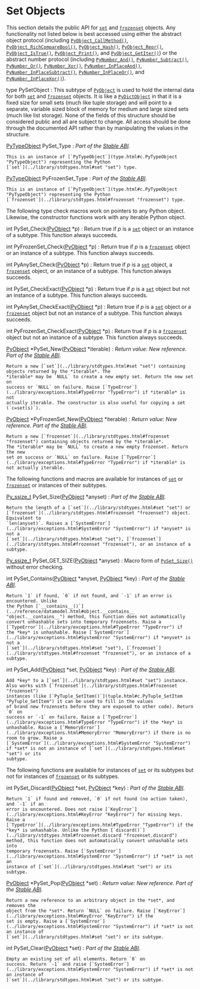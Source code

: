 Set Objects
===========

This section details the public API for [`set`](../library/stdtypes.html#set "set") and [`frozenset`](../library/stdtypes.html#frozenset "frozenset")
objects. Any functionality not listed below is best accessed using either
the abstract object protocol (including [`PyObject_CallMethod()`](call.html#c.PyObject_CallMethod "PyObject_CallMethod"),
[`PyObject_RichCompareBool()`](object.html#c.PyObject_RichCompareBool "PyObject_RichCompareBool"), [`PyObject_Hash()`](object.html#c.PyObject_Hash "PyObject_Hash"),
[`PyObject_Repr()`](object.html#c.PyObject_Repr "PyObject_Repr"), [`PyObject_IsTrue()`](object.html#c.PyObject_IsTrue "PyObject_IsTrue"), [`PyObject_Print()`](object.html#c.PyObject_Print "PyObject_Print"), and
[`PyObject_GetIter()`](object.html#c.PyObject_GetIter "PyObject_GetIter")) or the abstract number protocol (including
[`PyNumber_And()`](number.html#c.PyNumber_And "PyNumber_And"), [`PyNumber_Subtract()`](number.html#c.PyNumber_Subtract "PyNumber_Subtract"), [`PyNumber_Or()`](number.html#c.PyNumber_Or "PyNumber_Or"),
[`PyNumber_Xor()`](number.html#c.PyNumber_Xor "PyNumber_Xor"), [`PyNumber_InPlaceAnd()`](number.html#c.PyNumber_InPlaceAnd "PyNumber_InPlaceAnd"),
[`PyNumber_InPlaceSubtract()`](number.html#c.PyNumber_InPlaceSubtract "PyNumber_InPlaceSubtract"), [`PyNumber_InPlaceOr()`](number.html#c.PyNumber_InPlaceOr "PyNumber_InPlaceOr"), and
[`PyNumber_InPlaceXor()`](number.html#c.PyNumber_InPlaceXor "PyNumber_InPlaceXor")).

type PySetObject
:   This subtype of [`PyObject`](structures.html#c.PyObject "PyObject") is used to hold the internal data for both
    [`set`](../library/stdtypes.html#set "set") and [`frozenset`](../library/stdtypes.html#frozenset "frozenset") objects. It is like a [`PyDictObject`](dict.html#c.PyDictObject "PyDictObject")
    in that it is a fixed size for small sets (much like tuple storage) and will
    point to a separate, variable sized block of memory for medium and large sized
    sets (much like list storage). None of the fields of this structure should be
    considered public and all are subject to change. All access should be done through
    the documented API rather than by manipulating the values in the structure.

[PyTypeObject](type.html#c.PyTypeObject "PyTypeObject") PySet\_Type
:   *Part of the [Stable ABI](stable.html#stable).*

    This is an instance of [`PyTypeObject`](type.html#c.PyTypeObject "PyTypeObject") representing the Python
    [`set`](../library/stdtypes.html#set "set") type.

[PyTypeObject](type.html#c.PyTypeObject "PyTypeObject") PyFrozenSet\_Type
:   *Part of the [Stable ABI](stable.html#stable).*

    This is an instance of [`PyTypeObject`](type.html#c.PyTypeObject "PyTypeObject") representing the Python
    [`frozenset`](../library/stdtypes.html#frozenset "frozenset") type.

The following type check macros work on pointers to any Python object. Likewise,
the constructor functions work with any iterable Python object.

int PySet\_Check([PyObject](structures.html#c.PyObject "PyObject") \*p)
:   Return true if *p* is a [`set`](../library/stdtypes.html#set "set") object or an instance of a subtype.
    This function always succeeds.

int PyFrozenSet\_Check([PyObject](structures.html#c.PyObject "PyObject") \*p)
:   Return true if *p* is a [`frozenset`](../library/stdtypes.html#frozenset "frozenset") object or an instance of a
    subtype. This function always succeeds.

int PyAnySet\_Check([PyObject](structures.html#c.PyObject "PyObject") \*p)
:   Return true if *p* is a [`set`](../library/stdtypes.html#set "set") object, a [`frozenset`](../library/stdtypes.html#frozenset "frozenset") object, or an
    instance of a subtype. This function always succeeds.

int PySet\_CheckExact([PyObject](structures.html#c.PyObject "PyObject") \*p)
:   Return true if *p* is a [`set`](../library/stdtypes.html#set "set") object but not an instance of a
    subtype. This function always succeeds.

int PyAnySet\_CheckExact([PyObject](structures.html#c.PyObject "PyObject") \*p)
:   Return true if *p* is a [`set`](../library/stdtypes.html#set "set") object or a [`frozenset`](../library/stdtypes.html#frozenset "frozenset") object but
    not an instance of a subtype. This function always succeeds.

int PyFrozenSet\_CheckExact([PyObject](structures.html#c.PyObject "PyObject") \*p)
:   Return true if *p* is a [`frozenset`](../library/stdtypes.html#frozenset "frozenset") object but not an instance of a
    subtype. This function always succeeds.

[PyObject](structures.html#c.PyObject "PyObject") \*PySet\_New([PyObject](structures.html#c.PyObject "PyObject") \*iterable)
:   *Return value: New reference.* *Part of the [Stable ABI](stable.html#stable).*

    Return a new [`set`](../library/stdtypes.html#set "set") containing objects returned by the *iterable*. The
    *iterable* may be `NULL` to create a new empty set. Return the new set on
    success or `NULL` on failure. Raise [`TypeError`](../library/exceptions.html#TypeError "TypeError") if *iterable* is not
    actually iterable. The constructor is also useful for copying a set
    (`c=set(s)`).

[PyObject](structures.html#c.PyObject "PyObject") \*PyFrozenSet\_New([PyObject](structures.html#c.PyObject "PyObject") \*iterable)
:   *Return value: New reference.* *Part of the [Stable ABI](stable.html#stable).*

    Return a new [`frozenset`](../library/stdtypes.html#frozenset "frozenset") containing objects returned by the *iterable*.
    The *iterable* may be `NULL` to create a new empty frozenset. Return the new
    set on success or `NULL` on failure. Raise [`TypeError`](../library/exceptions.html#TypeError "TypeError") if *iterable* is
    not actually iterable.

The following functions and macros are available for instances of [`set`](../library/stdtypes.html#set "set")
or [`frozenset`](../library/stdtypes.html#frozenset "frozenset") or instances of their subtypes.

[Py\_ssize\_t](intro.html#c.Py_ssize_t "Py_ssize_t") PySet\_Size([PyObject](structures.html#c.PyObject "PyObject") \*anyset)
:   *Part of the [Stable ABI](stable.html#stable).*

    Return the length of a [`set`](../library/stdtypes.html#set "set") or [`frozenset`](../library/stdtypes.html#frozenset "frozenset") object. Equivalent to
    `len(anyset)`. Raises a [`SystemError`](../library/exceptions.html#SystemError "SystemError") if *anyset* is not a
    [`set`](../library/stdtypes.html#set "set"), [`frozenset`](../library/stdtypes.html#frozenset "frozenset"), or an instance of a subtype.

[Py\_ssize\_t](intro.html#c.Py_ssize_t "Py_ssize_t") PySet\_GET\_SIZE([PyObject](structures.html#c.PyObject "PyObject") \*anyset)
:   Macro form of [`PySet_Size()`](#c.PySet_Size "PySet_Size") without error checking.

int PySet\_Contains([PyObject](structures.html#c.PyObject "PyObject") \*anyset, [PyObject](structures.html#c.PyObject "PyObject") \*key)
:   *Part of the [Stable ABI](stable.html#stable).*

    Return `1` if found, `0` if not found, and `-1` if an error is encountered. Unlike
    the Python [`__contains__()`](../reference/datamodel.html#object.__contains__ "object.__contains__") method, this function does not automatically
    convert unhashable sets into temporary frozensets. Raise a [`TypeError`](../library/exceptions.html#TypeError "TypeError") if
    the *key* is unhashable. Raise [`SystemError`](../library/exceptions.html#SystemError "SystemError") if *anyset* is not a
    [`set`](../library/stdtypes.html#set "set"), [`frozenset`](../library/stdtypes.html#frozenset "frozenset"), or an instance of a subtype.

int PySet\_Add([PyObject](structures.html#c.PyObject "PyObject") \*set, [PyObject](structures.html#c.PyObject "PyObject") \*key)
:   *Part of the [Stable ABI](stable.html#stable).*

    Add *key* to a [`set`](../library/stdtypes.html#set "set") instance. Also works with [`frozenset`](../library/stdtypes.html#frozenset "frozenset")
    instances (like [`PyTuple_SetItem()`](tuple.html#c.PyTuple_SetItem "PyTuple_SetItem") it can be used to fill in the values
    of brand new frozensets before they are exposed to other code). Return `0` on
    success or `-1` on failure. Raise a [`TypeError`](../library/exceptions.html#TypeError "TypeError") if the *key* is
    unhashable. Raise a [`MemoryError`](../library/exceptions.html#MemoryError "MemoryError") if there is no room to grow. Raise a
    [`SystemError`](../library/exceptions.html#SystemError "SystemError") if *set* is not an instance of [`set`](../library/stdtypes.html#set "set") or its
    subtype.

The following functions are available for instances of [`set`](../library/stdtypes.html#set "set") or its
subtypes but not for instances of [`frozenset`](../library/stdtypes.html#frozenset "frozenset") or its subtypes.

int PySet\_Discard([PyObject](structures.html#c.PyObject "PyObject") \*set, [PyObject](structures.html#c.PyObject "PyObject") \*key)
:   *Part of the [Stable ABI](stable.html#stable).*

    Return `1` if found and removed, `0` if not found (no action taken), and `-1` if an
    error is encountered. Does not raise [`KeyError`](../library/exceptions.html#KeyError "KeyError") for missing keys. Raise a
    [`TypeError`](../library/exceptions.html#TypeError "TypeError") if the *key* is unhashable. Unlike the Python [`discard()`](../library/stdtypes.html#frozenset.discard "frozenset.discard")
    method, this function does not automatically convert unhashable sets into
    temporary frozensets. Raise [`SystemError`](../library/exceptions.html#SystemError "SystemError") if *set* is not an
    instance of [`set`](../library/stdtypes.html#set "set") or its subtype.

[PyObject](structures.html#c.PyObject "PyObject") \*PySet\_Pop([PyObject](structures.html#c.PyObject "PyObject") \*set)
:   *Return value: New reference.* *Part of the [Stable ABI](stable.html#stable).*

    Return a new reference to an arbitrary object in the *set*, and removes the
    object from the *set*. Return `NULL` on failure. Raise [`KeyError`](../library/exceptions.html#KeyError "KeyError") if the
    set is empty. Raise a [`SystemError`](../library/exceptions.html#SystemError "SystemError") if *set* is not an instance of
    [`set`](../library/stdtypes.html#set "set") or its subtype.

int PySet\_Clear([PyObject](structures.html#c.PyObject "PyObject") \*set)
:   *Part of the [Stable ABI](stable.html#stable).*

    Empty an existing set of all elements. Return `0` on
    success. Return `-1` and raise [`SystemError`](../library/exceptions.html#SystemError "SystemError") if *set* is not an instance of
    [`set`](../library/stdtypes.html#set "set") or its subtype.